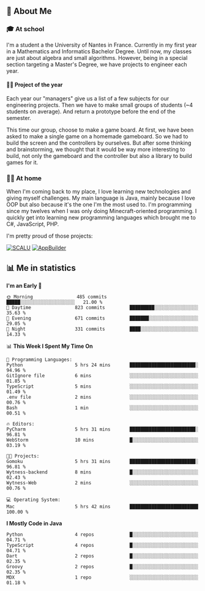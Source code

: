 ## 👀 About Me

### 🎓 At school

I'm a student a the University of Nantes in France. Currently in my first year in a Mathematics and Informatics Bachelor Degree. Until now, my classes are just about algebra and small algorithms. However, being in a special section targeting a Master's Degree, we have projects to engineer each year. 

#### 🔧🔬 Project of the year

Each year our "managers" give us a list of a few subjects for our engineering projects. Then we have to make small groups of students (~4 students on average). And return a prototype before the end of the semester.

This time our group, choose to make a game board. At first, we have been asked to make a single game on a homemade gameboard. So we had to build the screen and the controllers by ourselves. 
But after some thinking and brainstorming, we thought that it would be way more interesting to build, not only the gameboard and the controller but also a library to build games for it.

### 👨‍💻 At home

When I'm coming back to my place, I love learning new technologies and giving myself challenges. My main language is Java, mainly because I love OOP but also because it's the one I'm the most used to. I'm programming since my twelves when I was only doing Minecraft-oriented programming.  I quickly get into learning new programming languages which brought me to C#, JavaScript, PHP. 

I'm pretty proud of those projects:

[![SCALU](https://github-readme-stats.vercel.app/api/pin?username=renardfute&repo=SCALU)](https://github.com/renardfute/scalu)
[![AppBuilder](https://github-readme-stats.vercel.app/api/pin?username=pulsedev2&repo=AppBuilder)](https://github.com/pulsedev2/AppBuilder)

## 📊 Me in statistics
<!--START_SECTION:waka-->
**I'm an Early 🐤** 

```text
🌞 Morning                485 commits         █████░░░░░░░░░░░░░░░░░░░░   21.00 % 
🌆 Daytime                823 commits         █████████░░░░░░░░░░░░░░░░   35.63 % 
🌃 Evening                671 commits         ███████░░░░░░░░░░░░░░░░░░   29.05 % 
🌙 Night                  331 commits         ████░░░░░░░░░░░░░░░░░░░░░   14.33 % 
```


📊 **This Week I Spent My Time On** 

```text
💬 Programming Languages: 
Python                   5 hrs 24 mins       ████████████████████████░   94.96 % 
GitIgnore file           6 mins              ░░░░░░░░░░░░░░░░░░░░░░░░░   01.85 % 
TypeScript               5 mins              ░░░░░░░░░░░░░░░░░░░░░░░░░   01.49 % 
.env file                2 mins              ░░░░░░░░░░░░░░░░░░░░░░░░░   00.76 % 
Bash                     1 min               ░░░░░░░░░░░░░░░░░░░░░░░░░   00.51 % 

🔥 Editors: 
PyCharm                  5 hrs 31 mins       ████████████████████████░   96.81 % 
WebStorm                 10 mins             █░░░░░░░░░░░░░░░░░░░░░░░░   03.19 % 

🐱‍💻 Projects: 
Gomoku                   5 hrs 31 mins       ████████████████████████░   96.81 % 
Wytness-backend          8 mins              █░░░░░░░░░░░░░░░░░░░░░░░░   02.43 % 
Wytness-Web              2 mins              ░░░░░░░░░░░░░░░░░░░░░░░░░   00.76 % 

💻 Operating System: 
Mac                      5 hrs 42 mins       █████████████████████████   100.00 % 
```

**I Mostly Code in Java** 

```text
Python                   4 repos             █░░░░░░░░░░░░░░░░░░░░░░░░   04.71 % 
TypeScript               4 repos             █░░░░░░░░░░░░░░░░░░░░░░░░   04.71 % 
Dart                     2 repos             █░░░░░░░░░░░░░░░░░░░░░░░░   02.35 % 
Groovy                   2 repos             █░░░░░░░░░░░░░░░░░░░░░░░░   02.35 % 
MDX                      1 repo              ░░░░░░░░░░░░░░░░░░░░░░░░░   01.18 % 
```




<!--END_SECTION:waka-->
